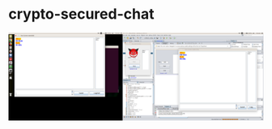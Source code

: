 # crypto-secured-chat
![alt text](https://raw.githubusercontent.com/moataz-metwally/crypto-secured-chat/master/screenshot.png)
